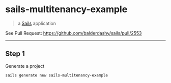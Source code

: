 # sails-multitenancy-example

> a [Sails](http://sailsjs.org) application

See Pull Request: https://github.com/balderdashy/sails/pull/2553

---

## Step 1

Generate a project

```bash
sails generate new sails-multitenancy-example
```
